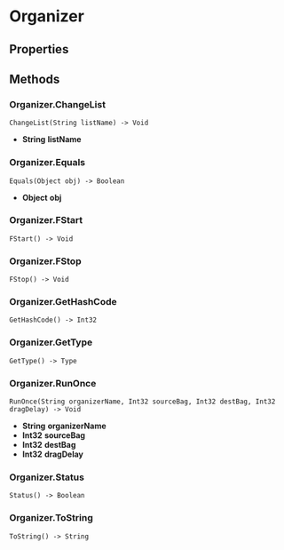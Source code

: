 # Organizer    

## Properties  
 
## Methods  
### Organizer.ChangeList
```
ChangeList(String listName) -> Void
```
- __String__ **listName**
### Organizer.Equals
```
Equals(Object obj) -> Boolean
```
- __Object__ **obj**
### Organizer.FStart
```
FStart() -> Void
```
### Organizer.FStop
```
FStop() -> Void
```
### Organizer.GetHashCode
```
GetHashCode() -> Int32
```
### Organizer.GetType
```
GetType() -> Type
```
### Organizer.RunOnce
```
RunOnce(String organizerName, Int32 sourceBag, Int32 destBag, Int32 dragDelay) -> Void
```
- __String__ **organizerName** 
- __Int32__ **sourceBag** 
- __Int32__ **destBag** 
- __Int32__ **dragDelay**
### Organizer.Status
```
Status() -> Boolean
```
### Organizer.ToString
```
ToString() -> String
```